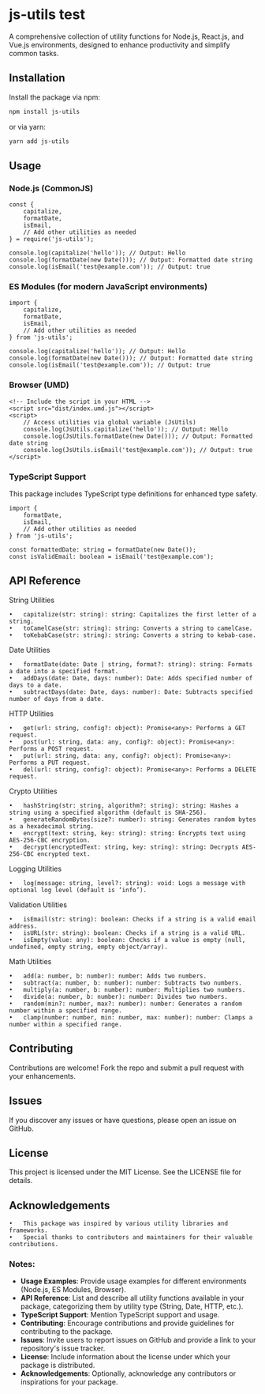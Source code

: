 # js-utils test

A comprehensive collection of utility functions for Node.js, React.js, and Vue.js environments, designed to enhance productivity and simplify common tasks.

## Installation

Install the package via npm:

```bash
npm install js-utils
```
or via yarn:
```bash
yarn add js-utils
```

## Usage

### Node.js (CommonJS)
```
const {
    capitalize,
    formatDate,
    isEmail,
    // Add other utilities as needed
} = require('js-utils');

console.log(capitalize('hello')); // Output: Hello
console.log(formatDate(new Date())); // Output: Formatted date string
console.log(isEmail('test@example.com')); // Output: true
```

### ES Modules (for modern JavaScript environments)
```
import {
    capitalize,
    formatDate,
    isEmail,
    // Add other utilities as needed
} from 'js-utils';

console.log(capitalize('hello')); // Output: Hello
console.log(formatDate(new Date())); // Output: Formatted date string
console.log(isEmail('test@example.com')); // Output: true
```

### Browser (UMD)
```
<!-- Include the script in your HTML -->
<script src="dist/index.umd.js"></script>
<script>
    // Access utilities via global variable (JsUtils)
    console.log(JsUtils.capitalize('hello')); // Output: Hello
    console.log(JsUtils.formatDate(new Date())); // Output: Formatted date string
    console.log(JsUtils.isEmail('test@example.com')); // Output: true
</script>
```

### TypeScript Support
This package includes TypeScript type definitions for enhanced type safety.
```
import {
    formatDate,
    isEmail,
    // Add other utilities as needed
} from 'js-utils';

const formattedDate: string = formatDate(new Date());
const isValidEmail: boolean = isEmail('test@example.com');
```




## API Reference

String Utilities

	•	capitalize(str: string): string: Capitalizes the first letter of a string.
	•	toCamelCase(str: string): string: Converts a string to camelCase.
	•	toKebabCase(str: string): string: Converts a string to kebab-case.

Date Utilities

	•	formatDate(date: Date | string, format?: string): string: Formats a date into a specified format.
	•	addDays(date: Date, days: number): Date: Adds specified number of days to a date.
	•	subtractDays(date: Date, days: number): Date: Subtracts specified number of days from a date.

HTTP Utilities

	•	get(url: string, config?: object): Promise<any>: Performs a GET request.
	•	post(url: string, data: any, config?: object): Promise<any>: Performs a POST request.
	•	put(url: string, data: any, config?: object): Promise<any>: Performs a PUT request.
	•	del(url: string, config?: object): Promise<any>: Performs a DELETE request.

Crypto Utilities

	•	hashString(str: string, algorithm?: string): string: Hashes a string using a specified algorithm (default is SHA-256).
	•	generateRandomBytes(size?: number): string: Generates random bytes as a hexadecimal string.
	•	encrypt(text: string, key: string): string: Encrypts text using AES-256-CBC encryption.
	•	decrypt(encryptedText: string, key: string): string: Decrypts AES-256-CBC encrypted text.

Logging Utilities

	•	log(message: string, level?: string): void: Logs a message with optional log level (default is ‘info’).

Validation Utilities

	•	isEmail(str: string): boolean: Checks if a string is a valid email address.
	•	isURL(str: string): boolean: Checks if a string is a valid URL.
	•	isEmpty(value: any): boolean: Checks if a value is empty (null, undefined, empty string, empty object/array).

Math Utilities

	•	add(a: number, b: number): number: Adds two numbers.
	•	subtract(a: number, b: number): number: Subtracts two numbers.
	•	multiply(a: number, b: number): number: Multiplies two numbers.
	•	divide(a: number, b: number): number: Divides two numbers.
	•	random(min?: number, max?: number): number: Generates a random number within a specified range.
	•	clamp(number: number, min: number, max: number): number: Clamps a number within a specified range.
## Contributing

Contributions are welcome! Fork the repo and submit a pull request with your enhancements.

## Issues

If you discover any issues or have questions, please open an issue on GitHub.

## License

This project is licensed under the MIT License. See the LICENSE file for details.

## Acknowledgements

	•	This package was inspired by various utility libraries and frameworks.
	•	Special thanks to contributors and maintainers for their valuable contributions.

### Notes:

- **Usage Examples**: Provide usage examples for different environments (Node.js, ES Modules, Browser).
- **API Reference**: List and describe all utility functions available in your package, categorizing them by utility type (String, Date, HTTP, etc.).
- **TypeScript Support**: Mention TypeScript support and usage.
- **Contributing**: Encourage contributions and provide guidelines for contributing to the package.
- **Issues**: Invite users to report issues on GitHub and provide a link to your repository's issue tracker.
- **License**: Include information about the license under which your package is distributed.
- **Acknowledgements**: Optionally, acknowledge any contributors or inspirations for your package.
